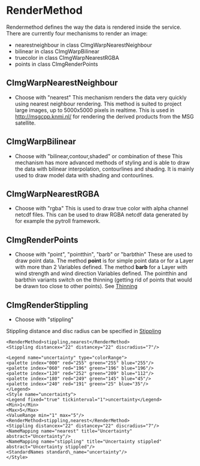 RenderMethod <value>
==========================

Rendermethod defines the way the data is rendered inside the service.
There are currently four mechanisms to render an image:

-   nearestneighbour in class CImgWarpNearestNeighbour
-   bilinear in class CImgWarpBilinear
-   truecolor in class CImgWarpNearestRGBA
-   points in class CImgRenderPoints

CImgWarpNearestNeighbour
------------------------

-   Choose with "nearest"
    This mechanism renders the data very quickly using nearest neighbour
    rendering. This method is suited to project large images, up to
    5000x5000 pixels in realtime. This is used in http://msgcpp.knmi.nl/
    for rendering the derived products from the MSG satellite.

CImgWarpBilinear
----------------

-   Choose with "bilinear,contour,shaded" or combination of these
    This mechanism has more advanced methods of styling and is able to
    draw the data with bilinear interpolation, contourlines and shading.
    It is mainly used to draw model data with shading and contourlines.

CImgWarpNearestRGBA
-------------------

-   Choose with "rgba"
    This is used to draw true color with alpha channel netcdf files.
    This can be used to draw RGBA netcdf data generated by for example
    the pytroll framework.

CImgRenderPoints
----------------

-   Choose with "point", "pointthin", "barb" or "barbthin"
    These are used to draw point data. The method **point** is for
    simple point data or for a Layer with more than 2 Variables defined.
    The method **barb** for a Layer with wind strength and wind
    direction Variables defined.
    The pointthin and barbthin variants switch on the thinning (getting
    rid of points that would be drawn too close to other points). See
    [Thinning](Thinning.md)

CImgRenderStippling
-------------------

-   Choose with "stippling"

Stippling distance and disc radius can be specified in [Stippling](Stippling.md)

```
<RenderMethod>stippling,nearest</RenderMethod>
<Stippling distancex="22" distancey="22" discradius="7"/>
```

```
<Legend name="uncertainty" type="colorRange">
<palette index="000" red="255" green="255" blue="255"/>
<palette index="060" red="196" green="196" blue="196"/>
<palette index="120" red="252" green="209" blue="112"/>
<palette index="180" red="249" green="145" blue="45"/>
<palette index="240" red="191" green="25" blue="35"/>
</Legend>
<Style name="uncertainty">
<Legend fixed="true" tickinterval="1">uncertainty</Legend>
<Min>1</Min>
<Max>5</Max>
<ValueRange min="1" max="5"/>
<RenderMethod>stippling,nearest</RenderMethod>
<Stippling distancex="22" distancey="22" discradius="7"/>
<NameMapping name="nearest" title="Uncertainty"
abstract="Uncertainty"/>
<NameMapping name="stippling" title="Uncertainty stippled"
abstract="Uncertainty stippled"/>
<StandardNames standard\_name="uncertainty"/>
</Style>
```
